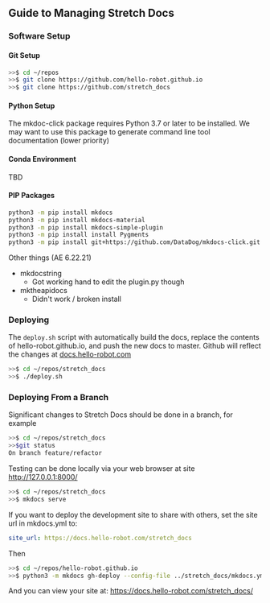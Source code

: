 ## Guide to Managing Stretch Docs

### Software Setup

#### Git Setup

```bash
>>$ cd ~/repos
>>$ git clone https://github.com/hello-robot.github.io
>>$ git clone https://github.com/stretch_docs
```

#### Python Setup

The mkdoc-click package requires Python 3.7 or later to be installed. We may want to use this package to generate command line tool documentation (lower priority)

#### Conda Environment

TBD

#### PIP Packages

```bash
python3 -m pip install mkdocs
python3 -m pip install mkdocs-material
python3 -m pip install mkdocs-simple-plugin
python3 -m pip install install Pygments
python3 -m pip install git+https://github.com/DataDog/mkdocs-click.git
```

Other things (AE 6.22.21)

* mkdocstring
  * Got working hand to edit the plugin.py though
* mktheapidocs
  * Didn't work / broken install

### Deploying

The `deploy.sh` script with automatically build the docs, replace the contents of hello-robot.github.io, and push the new docs to master.  Github will reflect the changes at [docs.hello-robot.com](docs.hello-robot.com)

```bash
>>$ cd ~/repos/stretch_docs
>>$ ./deploy.sh
```

### Deploying From a Branch

Significant changes to Stretch Docs should be done in a branch, for example

```bash
>>$ cd ~/repos/stretch_docs
>>$git status
On branch feature/refactor
```

Testing can be done locally via your web browser at site http://127.0.0.1:8000/ 

```bash
>>$ cd ~/repos/stretch_docs
>>$ mkdocs serve
```

If you want to deploy the development site to share with others, set the site url in mkdocs.yml to:

```yaml
site_url: https://docs.hello-robot.com/stretch_docs
```

Then

```bash
>>$ cd ~/repos/hello-robot.github.io
>>$ python3 -m mkdocs gh-deploy --config-file ../stretch_docs/mkdocs.yml --remote-branch feature/<branch name>
```

And you can view your site at: https://docs.hello-robot.com/stretch_docs/